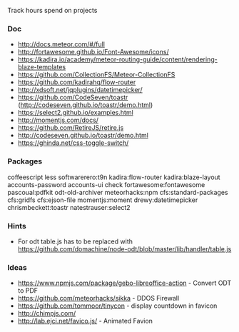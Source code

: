 Track hours spend on projects

### Doc
* http://docs.meteor.com/#/full
* http://fortawesome.github.io/Font-Awesome/icons/
* https://kadira.io/academy/meteor-routing-guide/content/rendering-blaze-templates
* https://github.com/CollectionFS/Meteor-CollectionFS
* https://github.com/kadirahq/flow-router
* http://xdsoft.net/jqplugins/datetimepicker/
* https://github.com/CodeSeven/toastr (http://codeseven.github.io/toastr/demo.html)
* https://select2.github.io/examples.html
* http://momentjs.com/docs/
* https://github.com/RetireJS/retire.js
* http://codeseven.github.io/toastr/demo.html
* https://ghinda.net/css-toggle-switch/

### Packages
coffeescript
less
softwarerero:t9n
kadira:flow-router
kadira:blaze-layout
accounts-password 
accounts-ui
check
fortawesome:fontawesome
pascoual:pdfkit
odt-old-archiver
meteorhacks:npm
cfs:standard-packages cfs:gridfs cfs:ejson-file
momentjs:moment
drewy:datetimepicker
chrismbeckett:toastr
natestrauser:select2

### Hints
* For odt table.js has to be replaced with https://github.com/domachine/node-odt/blob/master/lib/handler/table.js

### Ideas
* https://www.npmjs.com/package/gebo-libreoffice-action - Convert ODT to PDF
* https://github.com/meteorhacks/sikka - DDOS Firewall
* https://github.com/tommoor/tinycon - display countdown in favicon
* http://chimpjs.com/
* http://lab.ejci.net/favico.js/ - Animated Favion